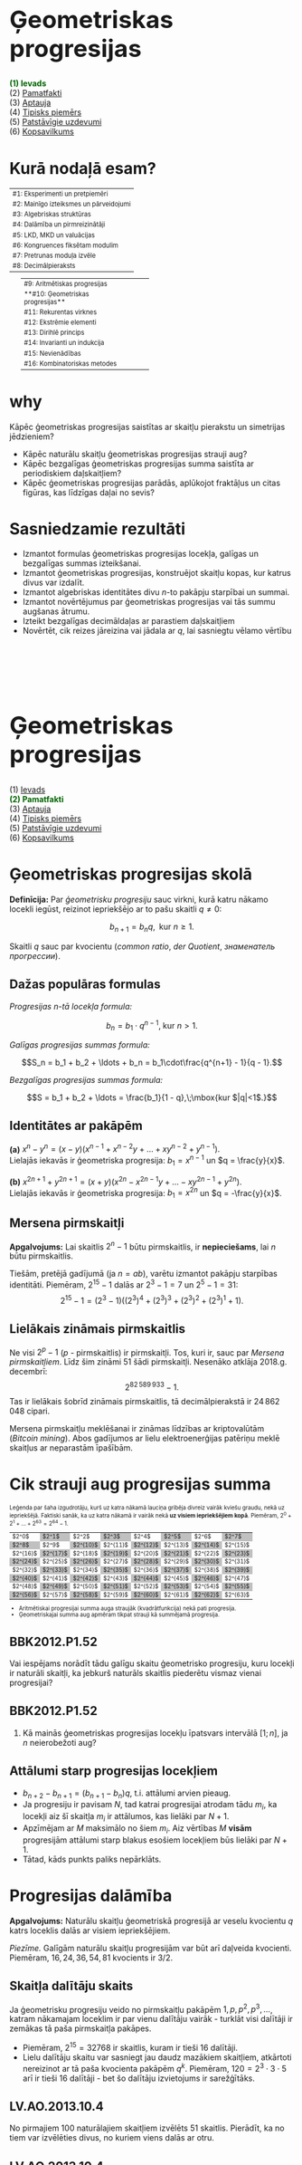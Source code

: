 # &nbsp;

<hgroup>

<h1 style="font-size:32pt">Ģeometriskas progresijas</h1>

</hgroup><hgroup>

<span style="color:darkgreen">**(1) Ievads**</span>  
<span>(2) [Pamatfakti](#section-1)</span>  
<span>(3) [Aptauja](#section-2)</span>  
<span>(4) [Tipisks piemērs](#section-3)</span>  
<span>(5) [Patstāvīgie uzdevumi](#section-4)</span>  
<span>(6) [Kopsavilkums](#section-5)</span>

</hgroup>


# <lo-theory/> Kurā nodaļā esam?

<hgroup style="width: 48%; font-size:80%">

<table>
<tr><td style="text-align:left">#1: Eksperimenti un pretpiemēri</td></tr>
<tr><td style="text-align:left">#2: Mainīgo izteiksmes un pārveidojumi</td></tr>
<tr><td style="text-align:left">#3: Algebriskas struktūras</td></tr>
<tr><td style="text-align:left">#4: Dalāmība un pirmreizinātāji</td></tr>
<tr><td style="text-align:left">#5: LKD, MKD un valuācijas</td></tr>
<tr><td style="text-align:left">#6: Kongruences fiksētam modulim</td></tr>
<tr><td style="text-align:left">#7: Pretrunas moduļa izvēle</td></tr>
<tr><td style="text-align:left">#8: Decimālpieraksts</td></tr>
</table>

</hgroup>
<hgroup style="margin-left: 4%; width: 45%; font-size:80%">

<table>
<tr><td style="text-align:left">#9: Aritmētiskas progresijas</td></tr>
<tr><td style="text-align:left"><red>**#10: Ģeometriskas progresijas**</red>&nbsp;&nbsp;&nbsp;&nbsp;&nbsp;&nbsp;&nbsp;&nbsp;&nbsp;&nbsp;&nbsp;&nbsp;&nbsp;&nbsp;&nbsp;</td></tr>
<tr><td style="text-align:left">#11: Rekurentas virknes</td></tr>
<tr><td style="text-align:left">#12: Ekstrēmie elementi</td></tr>
<tr><td style="text-align:left">#13: Dirihlē princips</td></tr>
<tr><td style="text-align:left">#14: Invarianti un indukcija</td></tr>
<tr><td style="text-align:left">#15: Nevienādības</td></tr>
<tr><td style="text-align:left">#16: Kombinatoriskas metodes</td></tr>
</table>

</hgroup>


# <lo-why/> why

<div class="bigWhy">
Kāpēc ģeometriskas progresijas saistītas ar skaitļu pierakstu un 
simetrijas jēdzieniem?
</div>

<div class="smallWhy">

* Kāpēc naturālu skaitļu ģeometriskas progresijas strauji aug?
* Kāpēc bezgalīgas ģeometriskas progresijas summa saistīta ar 
periodiskiem daļskaitļiem?
* Kāpēc ģeometriskas progresijas parādās, aplūkojot fraktāļus un 
citas figūras, kas līdzīgas daļai no sevis?

</div>



 
# <lo-theory/> Sasniedzamie rezultāti

* Izmantot formulas ģeometriskas progresijas locekļa, galīgas
un bezgalīgas summas izteikšanai. 
* Izmantot ģeometriskas progresijas, konstruējot skaitļu kopas, kur
katrus divus var izdalīt.
* Izmantot algebriskas identitātes divu $n$-to pakāpju starpībai un summai.
* Izmantot novērtējumus par ģeometriskas progresijas vai tās summu augšanas ātrumu. 
* Izteikt bezgalīgas decimāldaļas ar parastiem daļskaitļiem
* Novērtēt, cik reizes jāreizina vai jādala ar $q$, 
lai sasniegtu vēlamo vērtību








# &nbsp;

<hgroup>

<h1 style="font-size:32pt">Ģeometriskas progresijas</h1>

</hgroup><hgroup>

<span>(1) [Ievads](#section)</span>  
<span style="color:darkgreen">**(2) Pamatfakti**</span>  
<span>(3) [Aptauja](#section-2)</span>  
<span>(4) [Tipisks piemērs](#section-3)</span>  
<span>(5) [Patstāvīgie uzdevumi](#section-4)</span>  
<span>(6) [Kopsavilkums](#section-5)</span>

</hgroup>


# <lo-theory/> Ģeometriskas progresijas skolā

**Definīcija:** Par *ģeometrisku progresiju*
sauc virkni, kurā katru nākamo locekli iegūst, 
reizinot iepriekšējo ar to pašu skaitli $q \neq 0$: 

$$b_{n+1} = b_n q,\;\;\mbox{kur $n \geq 1$}.$$

Skaitli $q$ sauc par kvocientu (*common ratio*, 
*der Quotient*,
*знаменатель прогрессии*).

## <lo-theory/> Dažas populāras formulas

*Progresijas $n$-tā locekļa formula:*

$$b_n = b_1 \cdot q^{n-1},\;\mbox{kur $n>1$}.$$

*Galīgas progresijas summas formula:*

$$S_n = b_1 + b_2 + \ldots + b_n = b_1\cdot\frac{q^{n+1} - 1}{q - 1}.$$

*Bezgalīgas progresijas summas formula:*

$$S = b_1 + b_2 + \ldots = \frac{b_1}{1 - q},\;\mbox{kur $|q|<1$.}$$


## <lo-theory/> Identitātes ar pakāpēm

**(a)** ${\displaystyle x^n - y^n = (x-y) \left( x^{n-1} + x^{n-2}y + \ldots + xy^{n-2} + y^{n-1} \right).}$  
Lielajās iekavās ir ģeometriska progresija: $b_1 = x^{n-1}$ un $q = \frac{y}{x}$.

**(b)** ${\displaystyle x^{2n+1} + y^{2n+1} = (x+y)\left( x^{2n} - x^{2n-1}y + \ldots - xy^{2n-1} + y^{2n} \right).}$   
Lielajās iekavās ir ģeometriska progresija: $b_1 = x^{2n}$ un $q = -\frac{y}{x}$.


## <lo-summary/> Mersena pirmskaitļi

**Apgalvojums:** Lai skaitlis $2^n - 1$ būtu pirmskaitlis, ir 
**nepieciešams**, lai $n$ būtu pirmskaitlis.

Tiešām, pretējā gadījumā (ja $n = ab$), varētu 
izmantot pakāpju starpības identitāti. Piemēram, $2^{15}-1$ 
dalās ar $2^3-1 = 7$ un $2^5-1 = 31$: 
$$2^{15}-1 = (2^3 - 1)\left( (2^3)^4 + (2^3)^3 +(2^3)^2 +(2^3)^1 + 1 \right).$$

## <lo-summary/> Lielākais zināmais pirmskaitlis

Ne visi $2^p - 1$ ($p$ - pirmskaitlis) ir pirmskaitļi. Tos, kuri ir, 
sauc par *Mersena pirmskaitļiem*. Līdz šim zināmi $51$ šādi pirmskaitļi. 
Nesenāko atklāja 2018.g. decembrī:
$$2^{82\,589\,933} - 1.$$
Tas ir lielākais šobrīd zināmais pirmskaitlis, tā decimālpierakstā ir $24\,862\,048$ cipari. 

Mersena pirmskaitļu meklēšanai ir zināmas līdzības ar kriptovalūtām (*Bitcoin mining*).
Abos gadījumos ar lielu elektroenerģijas patēriņu meklē skaitļus ar neparastām īpašībām.




# <lo-theory/> Cik strauji aug progresijas summa

<div style="font-size:70%">

Leģenda par šaha izgudrotāju, kurš uz katra nākamā lauciņa gribēja divreiz vairāk 
kviešu graudu, nekā uz iepriekšējā. Faktiski sanāk, ka uz katra nākamā ir vairāk 
nekā **uz visiem iepriekšējiem kopā**. Piemēram, 
$2^0 + 2^1 + \ldots + 2^{63} = 2^{64} - 1$.

<table>
<tr>
<td>$2^0$</td><td style="background-color:silver">$2^1$</td><td>$2^2$</td><td style="background-color:silver">$2^3$</td>
<td>$2^4$</td><td style="background-color:silver">$2^5$</td><td>$2^6$</td><td style="background-color:silver">$2^7$</td>
</tr>
<tr>
<td style="background-color:silver">$2^8$</td><td>$2^9$</td><td style="background-color:silver">$2^{10}$</td><td>$2^{11}$</td>
<td style="background-color:silver">$2^{12}$</td><td>$2^{13}$</td><td style="background-color:silver">$2^{14}$</td><td>$2^{15}$</td>
</tr>
<tr>
<td>$2^{16}$</td><td style="background-color:silver">$2^{17}$</td><td>$2^{18}$</td><td style="background-color:silver">$2^{19}$</td>
<td>$2^{20}$</td><td style="background-color:silver">$2^{21}$</td><td>$2^{22}$</td><td style="background-color:silver">$2^{23}$</td>
</tr>
<tr>
<td style="background-color:silver">$2^{24}$</td><td>$2^{25}$</td><td style="background-color:silver">$2^{26}$</td><td>$2^{27}$</td>
<td style="background-color:silver">$2^{28}$</td><td>$2^{29}$</td><td style="background-color:silver">$2^{30}$</td><td>$2^{31}$</td>
</tr>
<tr>
<td>$2^{32}$</td><td style="background-color:silver">$2^{33}$</td><td>$2^{34}$</td><td style="background-color:silver">$2^{35}$</td>
<td>$2^{36}$</td><td style="background-color:silver">$2^{37}$</td><td>$2^{38}$</td><td style="background-color:silver">$2^{39}$</td>
</tr>
<tr>
<td style="background-color:silver">$2^{40}$</td><td>$2^{41}$</td><td style="background-color:silver">$2^{42}$</td><td>$2^{43}$</td>
<td style="background-color:silver">$2^{44}$</td><td>$2^{45}$</td><td style="background-color:silver">$2^{46}$</td><td>$2^{47}$</td>
</tr>
<tr>
<td>$2^{48}$</td><td style="background-color:silver">$2^{49}$</td><td>$2^{50}$</td><td style="background-color:silver">$2^{51}$</td>
<td>$2^{52}$</td><td style="background-color:silver">$2^{53}$</td><td>$2^{54}$</td><td style="background-color:silver">$2^{55}$</td>
</tr>
<tr>
<td style="background-color:silver">$2^{56}$</td><td>$2^{57}$</td><td style="background-color:silver">$2^{58}$</td><td>$2^{59}$</td>
<td style="background-color:silver">$2^{60}$</td><td>$2^{61}$</td><td style="background-color:silver">$2^{62}$</td><td>$2^{63}$</td>
</tr>
</table>

* Aritmētiskai progresijai summa auga straujāk (kvadrātfunkcija) nekā pati progresija.
* Ģeometriskajai summa aug apmēram tikpat strauji kā summējamā progresija.

</div>

## <lo-sample/> BBK2012.P1.52

Vai iespējams norādīt tādu galīgu skaitu ģeometrisko progresiju, 
kuru locekļi ir naturāli skaitļi, ka jebkurš naturāls skaitlis 
piederētu vismaz vienai progresijai?

## <lo-hints/> BBK2012.P1.52

1. Kā mainās ģeometriskas progresijas locekļu īpatsvars intervālā $[1;n]$, ja 
$n$ neierobežoti aug? 


## <lo-soln/> Attālumi starp progresijas locekļiem

* $b_{n+2} - b_{n+1} = (b_{n+1} - b_n)q$, t.i. attālumi arvien pieaug. 
* Ja progresiju ir pavisam $N$, tad katrai progresijai atrodam 
tādu $m_i$, ka locekļi aiz šī skaitļa $m_i$ ir attālumos, kas lielāki par $N+1$. 
* Apzīmējam ar $M$ maksimālo no šiem $m_i$. Aiz vērtības $M$ **visām** 
progresijām attālumi starp blakus esošiem locekļiem būs lielāki par $N+1$. 
* Tātad, kāds punkts paliks nepārklāts.





# <lo-theory/> Progresijas dalāmība

**Apgalvojums:** Naturālu skaitļu ģeometriskā progresijā ar veselu kvocientu $q$ 
katrs loceklis dalās ar visiem iepriekšējiem.

*Piezīme.* Galīgām naturālu skaitļu progresijām var būt arī
daļveida kvocienti. Piemēram, $16,24,36,54,81$ kvocients ir $3/2$.


## <lo-summary/> Skaitļa dalītāju skaits

Ja ģeometrisku progresiju veido no pirmskaitļu pakāpēm $1,p,p^2,p^3,\ldots$, 
katram nākamajam loceklim ir par vienu dalītāju vairāk - turklāt visi 
dalītāji ir zemākas tā paša pirmskaitļa pakāpes.

* Piemēram, $2^{15}=32768$ ir skaitlis, kuram ir tieši $16$ dalītāji. 
* Lielu dalītāju skaitu var sasniegt jau daudz mazākiem skaitļiem, 
atkārtoti nereizinot ar 
tā paša kvocienta pakāpēm $q^k$. Piemēram, $120 = 2^3\cdot{}3\cdot{}5$ arī ir tieši 
$16$ dalītāji - bet šo dalītāju izvietojums ir sarežģītāks. 



## <lo-sample/> LV.AO.2013.10.4

No pirmajiem $100$ naturālajiem skaitļiem izvēlēts $51$ skaitlis.
Pierādīt, ka no tiem var izvēlēties divus, no kuriem viens dalās ar
otru.


## <lo-hints/> LV.AO.2013.10.4

1. Parametrs $51$ (uzdevumā par $100$ skaitļiem) droši vien nav izvēlēts
nejauši - kā tas iegūts?
2. Vai apgalvojums paliek spēkā, ja izvēlas $50$ skaitļus no $100$? 
(Vai attiecīgi mazākiem skaitļiem, ja $50$ un $100$ šķiet pārāk lieli?)
3. Kādas skaitļu kopas ir tādas, kurās allaž var izvēlēties divus, 
no kuriem viens dalās ar otru?


## <lo-soln/> LV.AO.2013.10.4

Izrakstām ģeometriskas progresijas, kas sākas ar nepāru skaitļiem un $q=2$: 

$$(1,2,4,8,16,32,64),\;(3,6,12,24,48,96),$$
$$(5,10,20,40,80),\ldots,(97),\;(99).$$

* Būs tieši $50$ progresijas (dažās būs tikai pa vienam loceklim), jo līdz $100$ ir tieši $50$ nepāru skaitļi.
* Katrs skaitlis pieder tieši vienai progresijai, jo katram pāru skaitlim atbilst tieši viens nepāru 
skaitlis, kurš rodas, ja atkārtoti dala ar $2$. 
* Izvēloties $k+1$ skaitļus, vismaz divi būs no vienas progresijas (Dirihlē princips).






# <lo-theory/> Atkārtoti cipari vai grupas

Ja viens un tas pats cipars (vai cipari) rakstīti 
daudzas reizes, decimālpierakstu var "sasummēt"
ar ģeometriskas progresijas summas formulu. Piemēram, 

$$123123123123123 = 123 \cdot 1001001001001 = $$
$$= 123 \cdot \left( 1000^4 + 1000^3 + 1000^2 + 1000^1 + 1000^0 \right) = $$
$$= 123 \cdot \frac{1000^5 - 1}{1000-1}.$$ 



## <lo-sample/> LV.VO.2012.10.3

Naturāla skaitļa $N$ decimālajā pierakstā izmantots tikai cipars $6$.
Pierādīt, ka skaitļa $N^2$ decimālajā pierakstā nav cipara $0$.

## <lo-hints/> LV.VO.2012.10.3

**Stratēģija:** Pārtulkojam teksta uzdevumu algebriski. 
Vienkāršojam sev dzīvi. 

1. Kā ar īsu formulu izteikt skaitli, kura pierakstā izmantots tikai cipars $6$? 
2. Kā uzzināt, kādi cipari ir sešinieku veidotā skaitļa kvadrātā (vispārīgajā gadījumā - ja 
ir $n$ sešinieki)? 


## <lo-soln/> 66...66 kāpināšana kvadrātā

${\displaystyle 6^2=36=45-9}$,  
${\displaystyle 66^2=4356=4455-99}$,  
${\displaystyle 666^2=443556=444555-999,\ldots}$

Var pamatot, ka 

$$(\underbrace{6\ldots6}_n)^2=\overline{\underbrace{4\ldots{}4}_n\underbrace{5\ldots{}5}_n}-
\underbrace{9\ldots{}9}_n$$




# <lo-theory/> P/Q - galīga decimāldaļa

**Apgalvojums:** Racionāla skaitļa $\frac{P}{Q}$ decimālpieraksts 
ir *galīga decimāldaļa* (tam ir tikai galīgs skaits ciparu aiz komata, pēc kuriem seko visas nulles)
tad un tikai tad, ja $Q = 2^a5^b$. Tātad daļas saucējs izsakāms kā 
pirmskaitļu $2$ un $5$ pakāpju reizinājums.

<table>
<tr><td>$1/5$</td><td>$0.2$</td></tr>
<tr><td>$1/8=1/(2^3)$</td><td>$0.125$</td></tr>
<tr><td>$1/40=1/(2^35^1)$</td><td>$0.025$</td></tr>
<tr><td>$1/625=1/(5^4)$</td><td>$0.0016$</td></tr>
<tr><td>$1/65536=1/(2^{16})$</td><td>$0.0000152587890625$</td></tr>
</table>

## <lo-theory/> P/Q - tīri periodiska decimāldaļa

**Apgalvojums:** Racionāla skaitļa $\frac{P}{Q}$ decimālpieraksts 
ir *bezgalīga tīri periodiska decimāldaļa* (periods sākas tūlīt aiz komata)
tad un tikai tad, ja $Q$ ir pirmskaitlis vai 
tādu pirmskaitļu reizinājums, kas neviens nedalās ar $2$ vai ar $5$. 

*Pierādījumu var iegūt no skolas algoritma divu skaitļu dalīšanai "stabiņā", kur
visi iespējamie atlikumi, dalot ar $Q$, cikliski atkārtojas. To, ka nerodas
priekšperiodi pamatot ir drusku grūtāk.*

## <lo-theory/> P/Q - periodiska ar priekšperiodu

**Apgalvojums:** Racionāla skaitļa $\frac{P}{Q}$ decimālpieraksts 
ir *bezgalīga periodiska decimāldaļa ar priekšperiodu* (periods sākas nevis 
tūlīt aiz komata, bet vēlāk)
tad un tikai tad, ja $Q$ satur pirmreizinātājus $2$ un $5$ (bet satur
arī citus pirmskaitļus, t.i. nav galīga decimāldaļa). 

*Pierādījums no pretējā:* Ja $P/Q$ būtu tīri periodiska decimāldaļa
(bez priekšperioda), piemēram, $0.(a_1a_2\ldots{}a_n)$, tad 
to varētu pārveidot par $\frac{\overline{a_1a_2\ldots{}a_n}}{\overline{99\ldots9}}$. 
Bet pēc daļas noīsināšanas $Q$ nevar dalīties ar $2$ vai $5$, jo 
arī $\overline{99\ldots9}$ nedalās ar $2$ vai $5$. 

## <lo-summary/> Periodisku daļu izteikšana ar parastām

**Apgalvojums:** Jebkuru bezgalīgu periodisku 
decimāldaļu (ar vai bez priekšperioda) 
var izteikt parastas daļas formā $\frac{p}{q}$.

Izmantojam bezgalīgas ģeometriskas progresijas summu:
$$0.(02439) = 2439 \cdot \left( \frac{1}{10^5} 
+ \frac{1}{10^{10}} + \frac{1}{10^{15}} + \ldots \right) = $$
$$ = 2439 \cdot \frac{\frac{1}{10^5}}{1 - \frac{1}{10^5}} = \frac{2439}{99999} = \frac{1}{41}.$$ 

**Secinājums:** Racionāli skaitļi sakrīt ar periodiskām decimāldaļām.


## <lo-sample/> EE.LO.2015.10.1

Atrast visus naturālos skaitļus $n$, kas lielāki par vienu, 
kuriem $\frac{1}{n}$ un $\frac{1}{n+1}$ izsakāmi kā galīgas decimāldaļas.

## <lo-hints/> EE.LO.2015.10.1

**Stratēģija:** Minēšana un vispārināšana

1. Vai ir kāda neliela $n$ vērtība, kas der? 
2. Ko mēs zinām par saucējiem galīgās decimāldaļās? 
3. Vai $n$ vai $n+1$ var saturēt dažādus pirmreizinātājus vai arī
tie abi ir tīras pirmskaitļu pakāpes? 











# <lo-theory/> Daļskaitļi datora atmiņā

Veicot aprēķinus ar datoru, reizēm rodas neparastas noapaļošanas kļūdas. 
Piemēram, Python programmēšanas konsole: 

![Python](floating-errors.png)

Rezultāts `0.19999999999999996` (kur jābūt `0.2`) rodas, jo
*float* skaitļi datorā glabājas kā bezgalīgas divnieku daļas. 

Fizikas aprēķiniem *float* skaitļi der, bet naudas aprēķiniem  
($1.20$ eiro u.c.) centi jāglabā kā veseli skaitļi.


## <lo-summary/> Divnieku skaitīšanas sistēma

<hgroup style="font-size:100%">

Daļskaitļa $x \in [0,1]$ pieraksts *divnieku skaitīšanas sistēmā*
ir bezgalīga virkne $0,d_1d_2d_3\ldots$, kur $d_1,d_2,\ldots$ pieņem vērtības
$0$ vai $1$, bet $x$ izsakāms kā bezgalīga summa: 
$$x = \frac{d_1}{2^1} + \frac{d_2}{2^2} + \frac{d_3}{2^3} + \ldots$$

</hgroup>

<hgroup style="width:45%; margin-left:5%">

Skaitļus, kam saucējā ir divnieka pakāpe var viegli izteikt:

<table>
<tr><td>$1/8$</td><td>$0.001_2$</td></tr>
<tr><td>$1/4$</td><td>$0.010_2$</td></tr>
<tr><td>$3/8$</td><td>$0.011_2$</td></tr>
<tr><td>$1/2$</td><td>$0.100_2$</td></tr>
<tr><td>$5/8$</td><td>$0.101_2$</td></tr>
<tr><td>$3/4$</td><td>$0.110_2$</td></tr>
<tr><td>$7/8$</td><td>$0.111_2$</td></tr>
<tr><td>$1$</td><td>$1.000_2$</td></tr>
</table>

</hgroup>


## <lo-summary/> 1/10 ir bezgalīgs, ja bāze=2

Decimālajā sistēmā $\frac{1}{10} = 0.1$ daļai ir ērts pieraksts. 
Divnieku sistēmā šis pats skaitlis nav izsakāms kā galīga
skaita divnieka pakāpju summa - tas ir bezgalīga periodiska daļa:

$$\frac{1}{10} = 0.00011001100\ldots_2 = 0.0(0011)_2.$$

Sk. arī ${\displaystyle \frac{1}{3} = 0.010101\ldots_2 = \frac{1}{4} + \frac{1}{4^2} + \frac{1}{4^3} + \ldots.}$  

${\displaystyle \frac{1}{7} = 0.001001001\ldots_2 = \frac{1}{8} + \frac{1}{8^2} + \frac{1}{8^3} + \ldots.}$






# <lo-theory/> Ciparu skaits progresijās

**Jautājums:** Cik reizes skaitlis jāpiereizina ar $2$, 
lai tā decimālpierakstā būtu par vienu ciparu vairāk? 

$$2^3 = 8<10,\;\;\mbox{bet}\;\;2^4 = 16 > 10.$$

Skaitļiem ģeometriskā progresijā ciparu skaits 
aug (aptuveni) aritmētiskā progresijā.

## <lo-summary/> Precīzi noteikts ciparu skaits

<hgroup style="font-size:70%">

![Powers of 2](powers-of-two.png)

</hgroup><hgroup>

Ciparu skaitu skaitlim $x \geq 1$ izsaka: 
$\left\lfloor \log_{10} x \right\rfloor + 1$. 
Piemērs:

$$\log_{10} 2^{200} = 200\cdot \log_{10} 2 = $$
$$=200 \cdot 0.30103 \approx 60.206$$

Tātad $2^{200}$ būs $\left\lfloor 60.206 \right\rfloor + 1 = 61$
cipari.

</hgroup>



# <lo-theory/> Ģeometriskas figūras

<hgroup>

![Kvadrāts](squares-picture.png)

Vai metot monētu, kurai ir varbūtība $p = \frac{1}{2}$ uzkrist ar ciparu uz augšu, var
veikt eksperimentu, kura izdošanās varbūtība ir tieši $p = \frac{1}{3}$? 

</hgroup><hgroup>

Aprēķināsim iekrāsoto kvadrātiņu laukumu summu: 

* Ģeometriska progresija: $\frac{1}{4} + \frac{1}{4^2} + \ldots$
* $b_1 = \frac{1}{4}$, $q = \frac{1}{4}$. 
* Bezgalīgas progresijas summas formula: 
$$\frac{b_1}{1-q} = \frac{1/4}{3/4} = \frac{1}{3}.$$


</hgroup>


## <lo-yellow/> Serpinska trijstūris

<hgroup>

![Serpinska trijstūris](sierpinski-triangle.png)

</hgroup><hgroup style="font-size:70%">

* Vidējais izmestais trijstūris ar laukumu $1/4$ (no sākotnējā)
* Trīs mazāki trijstūri ar laukumiem $1/16$ katrs, utt. 
* Summējam bezgalīgu progresiju: 

$$\frac{1}{4} + \frac{3}{4^2} + \frac{3^2}{4^3} + \ldots$$

$S = \frac{1/4}{1 - 3/4} = 1$. It kā tiek izmests 
pilnīgi viss laukums. Tomēr *Serpinska trijstūrī* paliek 
ļoti daudz punktu, kuru veidotais laukums ir $0$. 








# <lo-theory/> Benforda sadalījums

<hgroup>

![Benford's Distribution](benford-distribution.png)

</hgroup><hgroup>

* Ne visi cipari parādās ģeometriskas progresijas locekļu 
pierakstā vienādi bieži. 
* Benforda sadalījums parāda, cik bieži katrs cipars ir pirmais
ģeometriskas progresijas pierakstā.

</hgroup>

## <lo-summary/> Kad novērojams Benforda sadalījums?

* Ne visi lielumi sadalīti pietiekami plašā intervālā, lai 
pirmais cipars varētu būtiski atšķirties. Piemēram, cilvēku garumi mērīti 
centimetros parasti sāksies ar ciparu $1$, jo vairums cilvēku garumi 
ir intervālā $[100;200)$, t.i. mazāki par $2$ metriem. 
* Daži lielumi mēdz būt sadalīti ļoti plaši (upju garums, pilsētu iedzīvotāju skaits, 
balsu skaits, kas saņemts vēlēšanu iecirkņos). Tie mēdz apmierināt Benforda 
sadalījumu. 

![Benford broad](benford-broad.png)




## <lo-sample/> LV.NO.2004.8.2 

Ir zināms, ka skaitļa $2^{200}$ decimālajā pierakstā ir $61$ cipars. 
Cik daudziem no skaitļiem $2^1; 2^2; 2^3; \ldots; 2^{199}; 2^{200}$ 
decimālais pieraksts sākas ar ciparu $1$?

## <lo-hints/> LV.NO.2004.8.2

**Stratēģija:** Vienkāršojam sev dzīvi. Saskaitām kaut ko citu. 

1. Vai var aplūkot vienkāršāku uzdevumu, izvairoties no milzīgā skaitļa $2^{200}$? 
2. Kāpēc "pateikts priekšā", cik ciparu ir $2^{200}$ decimālpierakstā? 
Vai ciparu skaitu var izmantot, atbildot uz uzdevuma jautājumu?
3. Vai ir vienlīdz viegli atbildēt arī par citiem cipariem (izņemot "1"), ar kuriem 
var sākties $2^k$ decimālpieraksts?


## <lo-soln/> LV.NO.2004.8.2

Izrakstām pēc kārtas divnieka pakāpes un noskaidrojam, kuras sākas ar ciparu $1$: 

$2$, $4$, $8$, <red>$16$</red>, $32$, $64$, <red>$128$</red>, $256$, $512$, <red>$1024$</red>, $\ldots$

Kas kopīgs visiem sarkanajiem skaitļiem? 

**Apgalvojums:** Ir pavisam $61$ skaitļu garumi: $1$-cipara, ... , $61$-ciparu.

Garums $61$ ir dots un divnieka pakāpes neaug tik strauji, lai ciparu 
skaits blakus pakāpēs ($2^k$ un $2^{k+1}$) atšķirtos vairāk kā par $1$.

## <lo-soln/> 2 pakāpes nonāk 9 spainīšos

**Apgalvojums:** Jebkuram ciparu skaitam (izņemot $1$-cipara skaitļus)
ir tieši viena divnieku pakāpe, kas sākas ar $1$.  

Katra nākamā $2$ pakāpe pārsniedz iepriekšējo tieši divas reizes. 
Nevar pārlēkt pāri sākuma ciparam $1$, ja iepriekšējā pakāpē bija 
par vienu ciparu mazāk. 

![Empyrical Benford Distribution](benford-practical.png)





# &nbsp;

<hgroup>

<h1 style="font-size:32pt">Ģeometriskas progresijas</h1>

</hgroup><hgroup>

<span>(1) [Ievads](#section)</span>  
<span>(2) [Pamatfakti](#section-1)</span>  
<span style="color:darkgreen">**(3) Aptauja**</span>  
<span>(4) [Tipisks piemērs](#section-3)</span>  
<span>(5) [Patstāvīgie uzdevumi](#section-4)</span>  
<span>(6) [Kopsavilkums](#section-5)</span>

</hgroup>

# <lo-quiz/> 1.Jautājums

<hgroup>

![Triangle](triangle-with-squares.png)

</hgroup>

<hgroup>

Vienādsānu taisnleņķa trijstūrī $\triangle\,ABC$
ievilka kvadrātu tā, ka viena kvadrāta mala atrodas
uz hipotenūzas $AB$, bet divas virsotnes uz atlikušajām
malām. Virs šī kvadrāta tāpat ievilka nākamo kvadrātu,
un tā tālāk.  
Kādu daļu no sākotnējā trijstūra laukuma aizņem visu šo
kvadrātu laukumu summa?

</hgroup>

## <lo-quiz/> 1.Jautājums

* Pirmā kvadrāta $K_1$ mala ir trīsreiz īsāka par $AB$ (to 
redz pēc vienādsānu trijstūriem). Ja $AB=1$, tad 
$S_{\triangle\,ABC}=\frac{1}{4}$, bet $S_{K_1}= \frac{1}{9}$. 
* Katram nākamajam kvadrātam laukums ir vēl deviņreiz mazāks. 
Bezgalīgas ģeometriskas progresijas summa:
$$\frac{1}{9} + \frac{1}{9^2} + \ldots = \frac{1/9}{1 - 1/9} = \frac{1}{8}.$$
* Iegūstam, ka kvadrātu laukumu summa ($1/8$) ir tieši puse no sākotnējā
trijstūra laukuma ($1/4$).








# <lo-quiz/> 2.Jautājums

Pārveidot par parastiem daļskaitļiem (izteikt formā $P/Q$):  
**(a)** $0.27272727\ldots = 0.(27)$   
**(b)** $0.123123123\ldots = 0.(123)$   
**(c)** $0.041666666\ldots = 0.041(6)$


## <lo-quiz/> 2.Jautājums

Viegli pārbaudīt, ka $0.(01)=0.010101\ldots = \frac{1}{99}$ un 
$0.(001)=0.001001001\ldots = \frac{1}{999}$ (bezgalīgas ģeometriskas
progresijas summas formula). 

**(a)** $0.(27)=27\cdot{}0.(01) = \frac{27}{99} = \frac{3}{11}$.  
**(b)** $0.(123) = 123\cdot{}0.(001) = \frac{123}{999} = \frac{41}{333}$. 

## <lo-quiz/> 2.Jautājums

**(c)** Lai pārveidotu $0.041666666\ldots$, atceramies, ka $1/6 = 0.1666\ldots$.  
Tādēļ $0.041666\ldots = 0.04 + 0.01\cdot{}(1/6) = \frac{1}{25} + \frac{1}{600}$. 

$$\frac{1}{25} + \frac{1}{600} = \frac{24}{600} + \frac{1}{600} = \frac{25}{600} = \frac{1}{24}.$$




# <lo-quiz/> 3.Jautājums

Daļskaitļa $x \in [0,1]$ pieraksts *divnieku skaitīšanas sistēmā*
ir bezgalīga virkne $0,d_1d_2d_3\ldots$, kur $d_1,d_2,\ldots$ pieņem vērtības
$0$ vai $1$, bet $x$ izsakāms kā bezgalīga summa: 
$$x = \frac{d_1}{2^1} + \frac{d_2}{2^2} + \frac{d_3}{2^3} + \ldots$$

Atrast pirmos $10$ ciparus aiz komata skaitļa ${\displaystyle \frac{3}{7}}$ divnieku pierakstā. 


## <lo-quiz/> 3.Jautājums

Var ievērot, ka $1/7$ izsakāma ar bezgalīgu $2$-pakāpju rindu šādi:

$$\frac{1}{7} = \frac{1}{8} + \frac{1}{8^2} + \frac{1}{8^3} + \ldots = 
\frac{\frac{1}{8}}{1 - \frac{1}{8}} = \frac{1/8}{7/8}.$$

Tātad $\frac{1}{7}=0.001001001\ldots_2=0.(001)_2$.  
Divreiz lielāks ir $\frac{2}{7}=0.01001001\ldots_2=0.(010)_2$.   
Abu summa: $\frac{3}{7}=0.(011)_2 =$<red>$0.0110110110$.</red>

*Var izmantot arī vispārīgo algoritmu - reizināt $\frac{3}{7}$ ar
divniekiem, atņemt veselās daļas, utt.*




# <lo-quiz/> 4.Jautājums

Kāds atlikums rodas, ja skaitli $N=2^{15}-1$ dala ar $2^5-1$? Un ar $2^6-1$? 

## <lo-quiz/> 4.Jautājums

**(a)** $2^{15}-1$ dalās ar $2^5$ bez atlikuma:  
$2^{15}-1 = (2^5-1)(2^{10} + 2^5 + 1)$.

**(b)** $2^{12}-1$ dalās ar $2^6-1$ bez atlikuma (kvadrātu 
starpības formula). Tātad
$8$ reizes lielāks skaitlis: $2^{15}-8$ arī dalīsies bez atlikuma.
Bet $N = 2^{15}-1$ ir tieši par $7$ lielāks, t.i. atlikums būs $7$.

**Atbilde:** (a) Atlikums $0$, (b) Atlikums $7$.






# <lo-quiz/> 5.Jautājums

Atrast šo $11$ skaitļu ģeometrisko vidējo: $1, \frac{3}{2}, \left( \frac{3}{2} \right)^2, \left( \frac{3}{2} \right)^3, \ldots, \left( \frac{3}{2} \right)^{10}$.  
*Piezīme.* Par skaitļu $a_1,a_2,\ldots,a_n$ 
ģeometrisko vidējo, ja visi $a_i \geq 0$, sauc skaitli 
$m = \sqrt[n]{a_1\cdot{}a_2\cdot\ldots\cdot{}a_n}$.


## <lo-quiz/> 5.Jautājums

Ja ģeometriskā progresijā ir nepāru skaits locekļu, tad
visu locekļu vidējais ģeometriskais sakrīt ar vidējo locekli. 
Mūsu gadījumā tas ir progresijas 6.loceklis:   
$b_6=1\cdot q^5 = \left( \frac{3}{2} \right)^5 = \frac{243}{32}$.




# &nbsp;

<hgroup>

<h1 style="font-size:32pt">Ģeometriskas progresijas</h1>

</hgroup><hgroup>

<span>(1) [Ievads](#section)</span>  
<span>(2) [Pamatfakti](#section-1)</span>  
<span>(3) [Aptauja](#section-2)</span>  
<span style="color:darkgreen">**(4) Tipisks piemērs**</span>  
<span>(5) [Patstāvīgie uzdevumi](#section-4)</span>  
<span>(6) [Kopsavilkums](#section-5)</span>

</hgroup>


# <lo-sample/> UK.BMO1.2013.3

**UK.BMO1.2013.3:** Skaitļa decimālpieraksts satur $3^{2013}$ ciparus "3"; 
citu ciparu skaitļa pierakstā nav. Atrast augstāko skaitļa $3$ pakāpi, 
kas ir šī skaitļa dalītājs.

*Piezīme.* BMO1 ir Lielbritānijas (nacionālā mēroga) matemātikas olimpiāde, tās 
pirmais posms. 


## <lo-hints/> UK.BMO1.2013.3

**Stratēģija:** Atvieglojam sev dzīvi. 

1. Ja skaitļa ciparu summa dalās ar $9$, tas dalās ar $9$ (dalāmības pazīme), 
bet var dalīties arī ar augstāku $3$ pakāpi. Vai ir skaitļi, kam 
augstāko $3^k$, ar ko tas dalās, var noteikt precīzi?
2. Skaitlis, kura pierakstā ir $3^{2013}$ cipari, var nebūt
viegli analizējams. Kādus vienkāršākus skaitļus var aplūkot tā vietā?
3. Vai pastāv saistība starp vienkāršākiem (īsākiem) skaitļiem 
un uzdevumā doto?

## <lo-soln/> Skaitlis 333

**Apgalvojums:** $333$ dalās ar $9$, bet nedalās ar $27$. 

Uzskatāmībai sadalīsim reizinātājos: $333 = 3\cdot{}111$. 
Katrs no reizinātājiem dalās ar $3^1$, bet nedalās ar $3^2$. 
Tādēļ to reizinājums dalīsies ar $3^2$ (bet ne augstāku $3^k$).


## <lo-soln/> Skaitļa gabalu "klonēšana"

**Apgalvojums:** Lai $n$-ciparu skaitli $N=\overline{a_1a_2\ldots{}a_n}$
pārveidotu par $3n$-ciparu skaitli, kur ciparu virknīte
$\overline{a_1a_2\ldots{}a_n}$ atkārtojas trīs reizes, 
tas jāreizina ar $(10^{2n} + 10^n + 1)$. 

*Piemērs.* No $111$ var iegūt skaitli $111111111$, to 
reizinot ar $10^6 + 10^3 + 1 = 1001001$.  
Savukārt, lai trīsreiz atkārtotu jebkura deviņciparu skaitļa ciparus, 
to var reizināt ar $10^{18} + 10^9 + 1=1000000001000000001$.

## <lo-soln/> Garā skaitļa iegūšanas soļi

**Apgalvojums:** Skaitli, kura pierakstā ir $3^k$ cipari "3" iegūst
reizinot skaitli $3$ ar $111$, $1001001$, $1000000001000000001$, $\ldots$.  
Citiem vārdiem, skaitlim $3$ piereizina $k$ virknes locekļus 
$a_1,a_2,\ldots,a_k$, kur
$$a_m = 10^{2\cdot 3^m} + 10^{3^m} + 1.$$

Ikreiz, piereizinot ar $a_m$, 
reizinājuma ciparu skaits palielināsies trīskārt.

## <lo-soln/> Augstākā 3 pakāpe

1. Pirmais reizinātājs $3$ dalās ar $3^1$ (bet nedalās ar $3^2$). 
2. Katrs $a_m$ dalās ar $3^1$, bet nedalās ar $3^2=9$ (dalāmības pazīme:
skaitļa $a_m$ ciparu summa ir $3$). 
3. Piereizinot skaitlim $3$ vēl $k$ reizinātājus, kuri dalās ar $3$, bet
nedalās ar $9$, iegūstam skaitli, kas dalās ar $3^{2014}$, bet nedalās ar
$3^{2015}$.

**Atbilde:** Augstākā $3$ pakāpe, ar kuru dalās dotais skaitlis ir 
<red>$3^{2014}$</red>.





# &nbsp;

<hgroup>

<h1 style="font-size:32pt">Ģeometriskas progresijas</h1>

</hgroup><hgroup>

<span>(1) [Ievads](#section)</span>  
<span>(2) [Pamatfakti](#section-1)</span>  
<span>(3) [Aptauja](#section-2)</span>  
<span>(4) [Tipisks piemērs](#section-3)</span>  
<span style="color:darkgreen">**(5) Patstāvīgie uzdevumi**</span>  
<span>(6) [Kopsavilkums](#section-5)</span>

</hgroup>




# <lo-sample/> BBK2012.P5.112

Dota skaitļu virkne $(a_n)$, kurai $a_1 = 2$, bet katram naturālam $n$ 
pastāv vienādība $a_{n+1} = 3a_n - 1$. Aprēķināt   
**(a)** $a_{1983}$,  
**(b)** $a_1 + a_2 + a_3 + \ldots + a_{1983}$. 

## <lo-hints/> BBK2012.P5.112

**Stratēģija:** Vienkāršojam sev dzīvi. 

1. Vai mums ir zināms, kā rēķināt rekurentu virkņu 
(kas uzdotas ar $3a_n - 1$ utml.) $n$-to locekli vai summu?
2. Kādai virknei līdzinās rekurentā sakarība? 
3. Vai varam aizstāt uzdevumu ar citu, kurā virkni 
pazīstam un protam sasummēt? 

## <lo-soln/> BBK2012.P5.112

Ar *nenoteiktā koeficienta* metodi - mēģinām visiem 
$a_n$ virknes locekļiem pieskaitīt kādu konstanti $c$ tā, 
lai jaunā virkne būtu ģeometriska progresija, vai kāda virkne, 
ko pazīstam labāk. 

Ja $c=-\frac{1}{2}$, ievērojam, ka pastāv vienādība:
$$a_{n+1} - \frac{1}{2} = 3\left( a_n - \frac{1}{2} \right).$$

Tātad var apzīmēt $b_n = a_n - \frac{1}{2}$ un aplūkot 
$a_n$ vietā ģeometrisko progresiju $b_n$. 


# &nbsp;

<hgroup>

<h1 style="font-size:32pt">Ģeometriskas progresijas</h1>

</hgroup><hgroup>

<span>(1) [Ievads](#section)</span>  
<span>(2) [Pamatfakti](#section-1)</span>  
<span>(3) [Aptauja](#section-2)</span>  
<span>(4) [Tipisks piemērs](#section-3)</span>  
<span>(5) [Patstāvīgie uzdevumi](#section-4)</span>  
<span style="color:darkgreen">**(6) Kopsavilkums**</span>

</hgroup>


# <lo-theory/> Ko darījām šajā nodarbībā?

* Izmantojām skolas formulas ģeometriskas progresijas locekļiem un summām.
* Izmantojām algebriskas identitātes divu $n$-to pakāpju starpībai un summai; secinājām 
Mersena pirmskaitļu $2^n-1$ nepieciešamo īpašību.
* Izmantojām novērtējumus par ģeometrisku progresiju locekļu atstarpēm, pašu locekļu un to summu augšanas ātrumu. 
* Izteicām bezgalīgas decimāldaļas ar parastiem daļskaitļiem
* Novērtējām, cik reizes jāreizina vai jādala ar $q$, 
lai sasniegtu vēlamo vērtību.
* Izmantojām ģeometriskas progresijas laukumu summēšanai. 
* Iepazinām Benforda sadalījumu, kas palīdz pazīt falsificētus vai aizdomīgus datus, kur pirmie cipari izvietoti 
pārāk "vienmērīgi".



# <lo-theory/> Atsauces

* [BMO1 2013/2014 Solutions](https://bmos.ukmt.org.uk/solutions/bmo1-2014/) - 
Britu olimpiādes "British Mathematical Olympiad 1" atrisinājumi 
video formātā, t.sk. uzdevums par $3^{2013}$ trijniekiem.
* [Wikipedia. Šaha galdiņš un graudi](https://en.wikipedia.org/wiki/Wheat_and_chessboard_problem) - Pārstāstīta leģenda par ļoti daudzajiem kviešu graudiem.
* [Wikipedia. Logaritmiskā spirāle](https://en.wikipedia.org/wiki/Logarithmic_spiral) - Pašsimetriskas līknes piemērs.
* [Wikipedia. Serpinska trijstūris](https://en.wikipedia.org/wiki/Sierpi%C5%84ski_triangle) - Laukumi, kuru summa sakrīt ar trijstūra laukumu, tomēr daudzas vietas paliek neapklātas. 
* [P.Zeitz. The Art and Craft of Problem Solving, 2nd Ed. 2007](https://kheavan.files.wordpress.com/2010/06/paul-zeitz-author-the-art-and-craft-of-problem-solving-2edwiley20060471789011.pdf) - 65.lpp. ir gliemežu uzdevums (Four bugs problem).
* [RU Valsts Domes vēlēšanu rezultāti](https://meduza.io/feature/2017/01/13/itogi-vyborov-v-gosdumu-okazalis-slishkom-idealnymi) - Kādēļ vēlēšanu rezultāti perfekti atbilst Benforda sadalījumam (un citiem kritērijiem, ko lieto falsifikāciju pārbaudei).

# <lo-theory/> Papildu uzdevumi


<div style="font-size: 100%">

1. [Help Post](https://artofproblemsolving.com/community/c6t487922f6h1782126_help_post)  
Dots naturāls skaitlis $a$. Vai vienmēr ir spēkā sakarība: 
$\mbox{LKD}(a^{m}-1,a^{n} -1) = a^{\mbox{LKD}(m,n)} - 1$?

2. [Tournament of Towns, Fall 2015](https://artofproblemsolving.com/community/c6t168f6h1388479_relatively_terms_of_a_geometric_series)  
Ģeometriska progresija satur $37$ naturālus skaitļus. 
Tās pirmais un pēdējais locekļi ir savstarpēji pirmskaitļi. 
Pierādīt, ka 19.tais loceklis šajā progresijā ir kāda
naturāla skaitļa $18$-tā pakāpe. 

3. [101010101](https://artofproblemsolving.com/community/c6t168f6h1320333_101_010_101)  
Pierādīt, ka neviens no skaitļiem $10\,101$, $1\,010\,101$, 
$101\,010\,101$, $10\,101\,010\,101$, $\ldots$ 
nav pirmskaitlis. (Šajos skaitļos cipari $1$ un $0$ 
visu laiku mainās; ciparu skaits ir nepāru skaitlis $n > 5$). 

</div>


